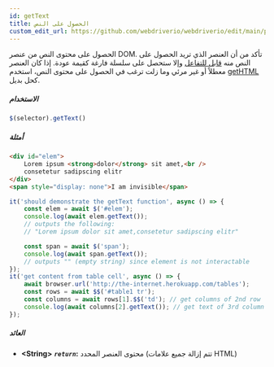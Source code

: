 ```yaml
---
id: getText
title: الحصول على النص
custom_edit_url: https://github.com/webdriverio/webdriverio/edit/main/packages/webdriverio/src/commands/element/getText.ts
---
```


الحصول على محتوى النص من عنصر DOM. تأكد من أن العنصر
الذي تريد الحصول على النص منه [قابل للتفاعل](http://www.w3.org/TR/webdriver/#interactable)
وإلا ستحصل على سلسلة فارغة كقيمة عودة. إذا كان العنصر معطلاً أو غير
مرئي وما زلت ترغب في الحصول على محتوى النص، استخدم [getHTML](https://webdriver.io/docs/api/element/getHTML)
كحل بديل.

##### الاستخدام

```js
$(selector).getText()
```

##### أمثلة

```html title="index.html"
<div id="elem">
    Lorem ipsum <strong>dolor</strong> sit amet,<br />
    consetetur sadipscing elitr
</div>
<span style="display: none">I am invisible</span>
```

```js title="getText.js"
it('should demonstrate the getText function', async () => {
    const elem = await $('#elem');
    console.log(await elem.getText());
    // outputs the following:
    // "Lorem ipsum dolor sit amet,consetetur sadipscing elitr"

    const span = await $('span');
    console.log(await span.getText());
    // outputs "" (empty string) since element is not interactable
});
it('get content from table cell', async () => {
    await browser.url('http://the-internet.herokuapp.com/tables');
    const rows = await $$('#table1 tr');
    const columns = await rows[1].$$('td'); // get columns of 2nd row
    console.log(await columns[2].getText()); // get text of 3rd column
});
```

##### العائد

- **&lt;String&gt;**
            **<code><var>return</var></code>:**  محتوى العنصر المحدد (تتم إزالة جميع علامات HTML)